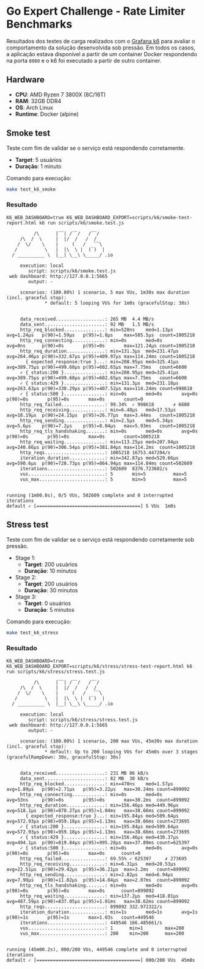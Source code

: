 # Go Expert Challenge - Rate Limiter Benchmarks

Resultados dos testes de carga realizados com o [Grafana k6](https://k6.io/) para avaliar o comportamento da solução desenvolvida sob pressão. Em todos os casos, a aplicação estava disponível a partir de um container Docker respondendo na porta `8080` e o k6 foi executado a partir de outro container.

## Hardware

- **CPU**: AMD Ryzen 7 3800X (8C/16T)
- **RAM**: 32GB DDR4
- **OS**: Arch Linux
- **Runtime**: Docker (alpine)

## Smoke test

Teste com fim de validar se o serviço está respondendo corretamente.

- **Target**: 5 usuários
- **Duração**: 1 minuto

Comando para execução:

```sh
make test_k6_smoke
```

### Resultado

```plaintext
K6_WEB_DASHBOARD=true K6_WEB_DASHBOARD_EXPORT=scripts/k6/smoke-test-report.html k6 run scripts/k6/smoke.test.js

          /\      |‾‾| /‾‾/   /‾‾/   
     /\  /  \     |  |/  /   /  /    
    /  \/    \    |     (   /   ‾‾\  
   /          \   |  |\  \ |  (‾)  | 
  / __________ \  |__| \__\ \_____/ .io

     execution: local
        script: scripts/k6/smoke.test.js
 web dashboard: http://127.0.0.1:5665
        output: -

     scenarios: (100.00%) 1 scenario, 5 max VUs, 1m30s max duration (incl. graceful stop):
              * default: 5 looping VUs for 1m0s (gracefulStop: 30s)


     data_received..................: 265 MB  4.4 MB/s
     data_sent......................: 92 MB   1.5 MB/s
     http_req_blocked...............: min=520ns    med=1.13µs   avg=1.24µs   p(90)=1.59µs   p(95)=1.8µs    max=585.5µs  count=1005218
     http_req_connecting............: min=0s       med=0s       avg=0ns      p(90)=0s       p(95)=0s       max=121.24µs count=1005218
     http_req_duration..............: min=131.3µs  med=231.47µs avg=264.46µs p(90)=332.67µs p(95)=409.97µs max=114.24ms count=1005218
       { expected_response:true }...: min=208.95µs med=325.41µs avg=389.75µs p(90)=499.68µs p(95)=602.65µs max=7.75ms   count=6600   
     ✓ { status:200 }...............: min=208.95µs med=325.41µs avg=389.75µs p(90)=499.68µs p(95)=602.65µs max=7.75ms   count=6600   
     ✓ { status:429 }...............: min=131.3µs  med=231.18µs avg=263.63µs p(90)=330.29µs p(95)=407.52µs max=114.24ms count=998618 
     ✓ { status:500 }...............: min=0s       med=0s       avg=0s       p(90)=0s       p(95)=0s       max=0s       count=0      
     http_req_failed................: 99.34%  ✓ 998618       ✗ 6600
     http_req_receiving.............: min=6.48µs   med=17.53µs  avg=18.19µs  p(90)=24.15µs  p(95)=26.77µs  max=3.44ms   count=1005218
     http_req_sending...............: min=2.5µs    med=5.34µs   avg=5.6µs    p(90)=7.2µs    p(95)=8.04µs   max=5.93ms   count=1005218
     http_req_tls_handshaking.......: min=0s       med=0s       avg=0s       p(90)=0s       p(95)=0s       max=0s       count=1005218
     http_req_waiting...............: min=113.25µs med=207.94µs avg=240.66µs p(90)=306.54µs p(95)=381.84µs max=114.2ms  count=1005218
     http_reqs......................: 1005218 16753.447204/s
     iteration_duration.............: min=342.87µs med=529.66µs avg=590.6µs  p(90)=728.73µs p(95)=864.94µs max=114.84ms count=502609 
     iterations.....................: 502609  8376.723602/s
     vus............................: 5       min=5          max=5 
     vus_max........................: 5       min=5          max=5 


running (1m00.0s), 0/5 VUs, 502609 complete and 0 interrupted iterations
default ✓ [======================================] 5 VUs  1m0s
```

## Stress test

Teste com fim de validar se o serviço está respondendo corretamente sob pressão.

- Stage 1:
    - **Target**: 200 usuários
    - **Duração**: 10 minutos
- Stage 2:
    - **Target**: 200 usuários
    - **Duração**: 30 minutos
- Stage 3:
    - **Target**: 0 usuários
    - **Duração**: 5 minutos

Comando para execução:

```sh
make test_k6_stress
```

### Resultado

```plaintext
K6_WEB_DASHBOARD=true K6_WEB_DASHBOARD_EXPORT=scripts/k6/stress/stress-test-report.html k6 run scripts/k6/stress/stress.test.js

          /\      |‾‾| /‾‾/   /‾‾/   
     /\  /  \     |  |/  /   /  /    
    /  \/    \    |     (   /   ‾‾\  
   /          \   |  |\  \ |  (‾)  | 
  / __________ \  |__| \__\ \_____/ .io

     execution: local
        script: scripts/k6/stress/stress.test.js
 web dashboard: http://127.0.0.1:5665
        output: -

     scenarios: (100.00%) 1 scenario, 200 max VUs, 45m30s max duration (incl. graceful stop):
              * default: Up to 200 looping VUs for 45m0s over 3 stages (gracefulRampDown: 30s, gracefulStop: 30s)


     data_received..................: 231 MB 86 kB/s
     data_sent......................: 82 MB  30 kB/s
     http_req_blocked...............: min=470ns    med=1.57µs   avg=1.89µs   p(90)=2.71µs   p(95)=3.22µs   max=30.24ms count=899092
     http_req_connecting............: min=0s       med=0s       avg=53ns     p(90)=0s       p(95)=0s       max=30.2ms  count=899092
     http_req_duration..............: min=156.46µs med=449.96µs avg=518.1µs  p(90)=870.27µs p(95)=1.04ms   max=38.66ms count=899092
       { expected_response:true }...: min=195.84µs med=509.64µs avg=572.93µs p(90)=959.18µs p(95)=1.13ms   max=38.66ms count=273695
     ✓ { status:200 }...............: min=195.84µs med=509.64µs avg=572.93µs p(90)=959.18µs p(95)=1.13ms   max=38.66ms count=273695
     ✓ { status:429 }...............: min=156.46µs med=430.37µs avg=494.1µs  p(90)=819.84µs p(95)=995.28µs max=37.89ms count=625397
     ✓ { status:500 }...............: min=0s       med=0s       avg=0s       p(90)=0s       p(95)=0s       max=0s      count=0     
     http_req_failed................: 69.55% ✓ 625397     ✗ 273695
     http_req_receiving.............: min=6.31µs   med=20.53µs  avg=22.51µs  p(90)=29.42µs  p(95)=36.21µs  max=3.2ms   count=899092
     http_req_sending...............: min=2.82µs   med=6.94µs   avg=7.99µs   p(90)=11.02µs  p(95)=14.04µs  max=2.07ms  count=899092
     http_req_tls_handshaking.......: min=0s       med=0s       avg=0s       p(90)=0s       p(95)=0s       max=0s      count=899092
     http_req_waiting...............: min=137.2µs  med=418.01µs avg=487.59µs p(90)=837.05µs p(95)=1.01ms   max=38.62ms count=899092
     http_reqs......................: 899092 332.971322/s
     iteration_duration.............: min=1s       med=1s       avg=1s       p(90)=1s       p(95)=1s       max=1.03s   count=449546
     iterations.....................: 449546 166.485661/s
     vus............................: 1      min=1        max=200 
     vus_max........................: 200    min=200      max=200 


running (45m00.2s), 000/200 VUs, 449546 complete and 0 interrupted iterations
default ✓ [======================================] 000/200 VUs  45m0s
```
